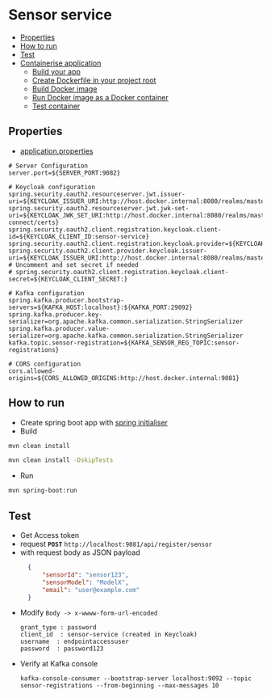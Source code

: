 # Sensor service
- [Properties](#properties)
- [How to run](#how-to-run)
- [Test](#test)
- [Containerise application](#containerise-application)
  - [Build your app](#build-your-app)
  - [Create Dockerfile in your project root](#create-dockerfile-in-your-project-root)
  - [Build Docker image](#build-docker-image)
  - [Run Docker image as a Docker container](#run-docker-image-as-a-docker-container)
  - [Test container](#test-container)
## Properties
- [application.properties](src/main/resources/application.properties)
```
# Server Configuration
server.port=${SERVER_PORT:9082}

# Keycloak configuration
spring.security.oauth2.resourceserver.jwt.issuer-uri=${KEYCLOAK_ISSUER_URI:http://host.docker.internal:8080/realms/master}
spring.security.oauth2.resourceserver.jwt.jwk-set-uri=${KEYCLOAK_JWK_SET_URI:http://host.docker.internal:8080/realms/master/protocol/openid-connect/certs}
spring.security.oauth2.client.registration.keycloak.client-id=${KEYCLOAK_CLIENT_ID:sensor-service}
spring.security.oauth2.client.registration.keycloak.provider=${KEYCLOAK_PROVIDER:keycloak}
spring.security.oauth2.client.provider.keycloak.issuer-uri=${KEYCLOAK_ISSUER_URI:http://host.docker.internal:8080/realms/master}
# Uncomment and set secret if needed
# spring.security.oauth2.client.registration.keycloak.client-secret=${KEYCLOAK_CLIENT_SECRET:}

# Kafka configuration
spring.kafka.producer.bootstrap-servers=${KAFKA_HOST:localhost}:${KAFKA_PORT:29092}
spring.kafka.producer.key-serializer=org.apache.kafka.common.serialization.StringSerializer
spring.kafka.producer.value-serializer=org.apache.kafka.common.serialization.StringSerializer
kafka.topic.sensor-registration=${KAFKA_SENSOR_REG_TOPIC:sensor-registrations}

# CORS configuration
cors.allowed-origins=${CORS_ALLOWED_ORIGINS:http://host.docker.internal:9081}
```
## How to run
- Create spring boot app with [spring initialiser](https://start.spring.io/)
- Build 
```bash
mvn clean install

mvn clean install -DskipTests
```
- Run
```bash
mvn spring-boot:run
```

## Test
- Get Access token
- request **`POST`** `http://localhost:9081/api/register/sensor`
- with request body as JSON payload
  ```json
    {
        "sensorId": "sensor123",
        "sensorModel": "ModelX",
        "email": "user@example.com"
    }
  ```
- Modify `Body -> x-wwww-form-url-encoded`
   ```
   grant_type : password
   client_id  : sensor-service (created in Keycloak)
   username  : endpointaccessuser
   password  : password123
   ```
- Verify at Kafka console
  ```
  kafka-console-consumer --bootstrap-server localhost:9092 --topic sensor-registrations --from-beginning --max-messages 10  
  ```
